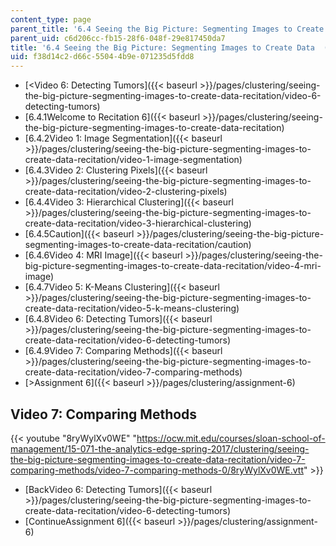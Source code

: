 ```yaml
---
content_type: page
parent_title: '6.4 Seeing the Big Picture: Segmenting Images to Create Data  (Recitation)'
parent_uid: c6d206cc-fb15-28f6-048f-29e817450da7
title: '6.4 Seeing the Big Picture: Segmenting Images to Create Data  (Recitation)'
uid: f38d14c2-d66c-5504-4b9e-071235d5fdd8
---
```


*   [<Video 6: Detecting Tumors]({{< baseurl >}}/pages/clustering/seeing-the-big-picture-segmenting-images-to-create-data-recitation/video-6-detecting-tumors)
*   [6.4.1Welcome to Recitation 6]({{< baseurl >}}/pages/clustering/seeing-the-big-picture-segmenting-images-to-create-data-recitation)
*   [6.4.2Video 1: Image Segmentation]({{< baseurl >}}/pages/clustering/seeing-the-big-picture-segmenting-images-to-create-data-recitation/video-1-image-segmentation)
*   [6.4.3Video 2: Clustering Pixels]({{< baseurl >}}/pages/clustering/seeing-the-big-picture-segmenting-images-to-create-data-recitation/video-2-clustering-pixels)
*   [6.4.4Video 3: Hierarchical Clustering]({{< baseurl >}}/pages/clustering/seeing-the-big-picture-segmenting-images-to-create-data-recitation/video-3-hierarchical-clustering)
*   [6.4.5Caution]({{< baseurl >}}/pages/clustering/seeing-the-big-picture-segmenting-images-to-create-data-recitation/caution)
*   [6.4.6Video 4: MRI Image]({{< baseurl >}}/pages/clustering/seeing-the-big-picture-segmenting-images-to-create-data-recitation/video-4-mri-image)
*   [6.4.7Video 5: K-Means Clustering]({{< baseurl >}}/pages/clustering/seeing-the-big-picture-segmenting-images-to-create-data-recitation/video-5-k-means-clustering)
*   [6.4.8Video 6: Detecting Tumors]({{< baseurl >}}/pages/clustering/seeing-the-big-picture-segmenting-images-to-create-data-recitation/video-6-detecting-tumors)
*   [6.4.9Video 7: Comparing Methods]({{< baseurl >}}/pages/clustering/seeing-the-big-picture-segmenting-images-to-create-data-recitation/video-7-comparing-methods)
*   [\>Assignment 6]({{< baseurl >}}/pages/clustering/assignment-6)

Video 7: Comparing Methods
--------------------------

{{< youtube "8ryWylXv0WE" "https://ocw.mit.edu/courses/sloan-school-of-management/15-071-the-analytics-edge-spring-2017/clustering/seeing-the-big-picture-segmenting-images-to-create-data-recitation/video-7-comparing-methods/video-7-comparing-methods-0/8ryWylXv0WE.vtt" >}}

*   [BackVideo 6: Detecting Tumors]({{< baseurl >}}/pages/clustering/seeing-the-big-picture-segmenting-images-to-create-data-recitation/video-6-detecting-tumors)
*   [ContinueAssignment 6]({{< baseurl >}}/pages/clustering/assignment-6)